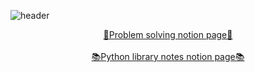 ![header](https://capsule-render.vercel.app/api?type=soft&color=011638&fontColor=D499B9&height=150&section=header&text=Algorithm&fontSize=70&&animation=twinkling)

[<center>📑Problem solving notion page📑</center>](https://www.notion.so/gyuhwanhwang/f001ad60c81944b2a7c8b63e7f4be450?v=0738a0a2b32b492b8fa58faca3f6a5ed)<br>
[<center>📚Python library notes notion page📚</center>](https://www.notion.so/gyuhwanhwang/a36b769d21104938a1fea258c7b35fdc)